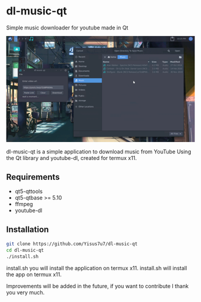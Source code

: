 # dl-music-qt
Simple music downloader for youtube made in Qt

![image](Screenshot_20210810-222526.png)

dl-music-qt is a simple application to download music from YouTube
Using the Qt library and youtube-dl, created for termux x11.

## Requirements

- qt5-qttools
- qt5-qtbase >= 5.10
- ffmpeg
- youtube-dl

## Installation

```bash
git clone https://github.com/Yisus7u7/dl-music-qt
cd dl-music-qt
./install.sh
```

install.sh you will install the application on termux x11. install.sh will install the app on termux x11.

Improvements will be added in the future, if you want to contribute I thank you very much. 
